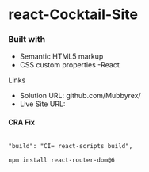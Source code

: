 # react-Cocktail-Site

### Built with

- Semantic HTML5 markup
- CSS custom properties -React

Links

- Solution URL: github.com/Mubbyrex/
- Live Site URL:

#### CRA Fix

```

"build": "CI= react-scripts build",

```

```sh
npm install react-router-dom@6
```
